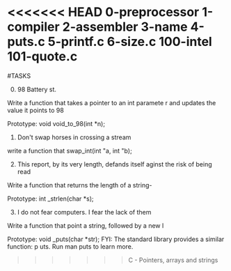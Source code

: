 <<<<<<< HEAD
0-preprocessor
 1-compiler
2-assembler
3-name
4-puts.c
5-printf.c
6-size.c
100-intel
101-quote.c
=======
#TASKS

0. 98 Battery st.

Write a function that takes a pointer to an int paramete
r and updates the value it points to 98

Prototype: void void_to_98(int *n);

1. Don't swap horses in crossing a stream 

write a function that swap_int(int "a, int "b);

2. This report, by its very length, defands itself aginst 
the risk of being read

Write a function that returns the length of a string-

Prototype: int _strlen(char *s);

3. I do not fear computers. I fear the lack of them

Write a function that point a string, followed by a new l

Prototype: void _puts(char *str);
FYI: The standard library provides a similar function: p
uts. Run man puts to learn more.

>>>>>>> C - Pointers, arrays and strings
